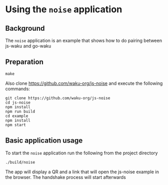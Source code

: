 # Using the `noise` application

## Background

The `noise` application is an example that shows how to do pairing between js-waku and go-waku

## Preparation
```
make
```

Also clone https://github.com/waku-org/js-noise and execute the following commands:
```
git clone https://github.com/waku-org/js-noise
cd js-noise
npm install
npm run build
cd example
npm install
npm start
```

## Basic application usage

To start the `noise` application run the following from the project directory

```
./build/noise
```
The app will display a QR and a link that will open the js-noise example in the browser. The handshake process will start afterwards
